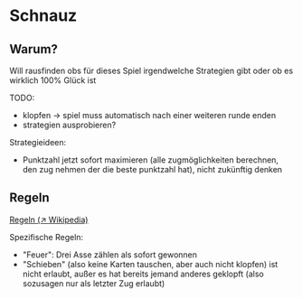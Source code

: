 # Schnauz

## Warum?

Will rausfinden obs für dieses Spiel irgendwelche Strategien gibt oder ob es wirklich 100% Glück ist

TODO:

- klopfen -> spiel muss automatisch nach einer weiteren runde enden
- strategien ausprobieren?

Strategieideen:

- Punktzahl jetzt sofort maximieren (alle zugmöglichkeiten berechnen, den zug nehmen der die beste punktzahl hat), nicht zukünftig denken

## Regeln

[Regeln (&nearr; Wikipedia)](https://de.wikipedia.org/wiki/Schwimmen_(Kartenspiel)#Die_Regeln)

Spezifische Regeln:

- "Feuer": Drei Asse zählen als sofort gewonnen
- "Schieben" (also keine Karten tauschen, aber auch nicht klopfen) ist nicht erlaubt, außer es hat bereits jemand anderes geklopft (also sozusagen nur als letzter Zug erlaubt)
